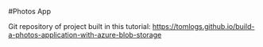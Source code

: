 #Photos App

Git repository of project built in this tutorial: https://tomlogs.github.io/build-a-photos-application-with-azure-blob-storage
